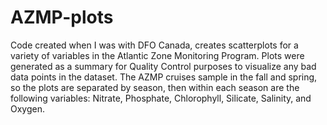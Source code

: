 # AZMP-plots
Code created when I was with DFO Canada, creates scatterplots for a variety of variables in the Atlantic Zone Monitoring Program. Plots were generated as a summary for Quality Control purposes to visualize any bad data points in the dataset.
The AZMP cruises sample in the fall and spring, so the plots are separated by season, then within each season are the following variables: Nitrate, Phosphate, Chlorophyll, Silicate, Salinity, and Oxygen.
